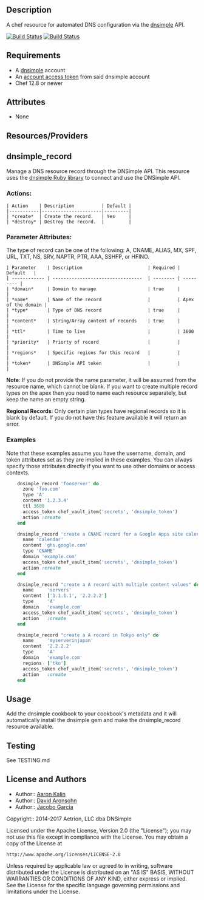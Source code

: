 ## Description

A chef resource for automated DNS configuration via the [dnsimple][] API.

[![Build Status](https://travis-ci.org/dnsimple/chef-dnsimple.png?branch=master)](https://travis-ci.org/dnsimple/chef-dnsimple)
[![Build Status](https://jenkins-01.eastus.cloudapp.azure.com/job/dnsimple-cookbook/badge/icon)](https://jenkins-01.eastus.cloudapp.azure.com/job/dnsimple-cookbook/)

## Requirements

* A [dnsimple][] account
* An [account access token][] from said dnsimple account
* Chef 12.8 or newer

## Attributes

- None

## Resources/Providers

dnsimple\_record
----------------

Manage a DNS resource record through the DNSimple API. This resource uses
the [dnsimple Ruby library](https://rubygems.org/gems/dnsimple) to connect and
use the DNSimple API.

### Actions:

    | Action    | Description          | Default |
    |-----------|----------------------|---------|
    | *create*  | Create the record.   | Yes     |
    | *destroy* | Destroy the record.  |         |

### Parameter Attributes:

The type of record can be one of the following: A, CNAME, ALIAS, MX,
SPF, URL, TXT, NS, SRV, NAPTR, PTR, AAA, SSHFP, or HFINO.

    | Parameter    | Description                        | Required | Default   |
    | ------------ | ---------------------------------  | -------- | --------- |
    | *domain*     | Domain to manage                   | true     |           |
    | *name*       | Name of the record                 |          | Apex of the domain |
    | *type*       | Type of DNS record                 | true     |           |
    | *content*    | String/Array content of records    | true     |           |
    | *ttl*        | Time to live                       |          | 3600      |
    | *priority*   | Priorty of record                  |          |           |
    | *regions*    | Specific regions for this record   |          |           |
    | *token*      | DNSimple API token                 |          |           |

**Note**: If you do not provide the name parameter, it will be assumed from the
resource name, which cannot be blank. If you want to create multiple record
types on the apex then you need to name each resource separately, but keep the
name an empty string.

**Regional Records**: Only certain plan types have regional records so it is
blank by default. If you do not have this feature available it will return
an error.

### Examples

Note that these examples assume you have the username, domain, and token
attributes set as they are implied in these examples. You can always specify
those attributes directly if you want to use other domains or access contexts.

```ruby
    dnsimple_record 'fooserver' do
      zone 'foo.com'
      type 'A'
      content '1.2.3.4'
      ttl 3600
      access_token chef_vault_item('secrets', 'dnsimple_token')
      action :create
    end

    dnsimple_record 'create a CNAME record for a Google Apps site calendar' do
      name 'calendar'
      content 'ghs.google.com'
      type 'CNAME'
      domain 'example.com'
      access_token chef_vault_item('secrets', 'dnsimple_token')
      action :create
    end

    dnsimple_record "create a A record with multiple content values" do
      name     'servers'
      content  ['1.1.1.1', '2.2.2.2']
      type     'A'
      domain   'example.com'
      access_token chef_vault_item('secrets', 'dnsimple_token')
      action   :create
    end

    dnsimple_record "create a A record in Tokyo only" do
      name     'myserverinjapan'
      content  '2.2.2.2'
      type     'A'
      domain   'example.com'
      regions  ['tko']
      access_token chef_vault_item('secrets', 'dnsimple_token')
      action   :create
    end
```

## Usage

Add the dnsimple cookbook to your cookbook's metadata and it will automatically
install the dnsimple gem and make the dnsimple\_record resource available.

## Testing

See TESTING.md

## License and Authors

* Author:: [Aaron Kalin](https://github.com/martinisoft)
* Author:: [David Aronsohn](https://github.com/onlyhavecans)
* Author:: [Jacobo Garcia](https://github.com/therobot)

Copyright:: 2014-2017 Aetrion, LLC dba DNSimple

Licensed under the Apache License, Version 2.0 (the "License");
you may not use this file except in compliance with the License.
You may obtain a copy of the License at

    http://www.apache.org/licenses/LICENSE-2.0

Unless required by applicable law or agreed to in writing, software
distributed under the License is distributed on an "AS IS" BASIS,
WITHOUT WARRANTIES OR CONDITIONS OF ANY KIND, either express or implied.
See the License for the specific language governing permissions and
limitations under the License.

[dnsimple]: https://dnsimple.com/
[account access token]: https://developer.dnsimple.com/v2/#account-tokens-vs-user-tokens
[ChefDK]: https://downloads.chef.io/chef-dk/
[VirtualBox]: https://www.virtualbox.org/wiki/Downloads
[Vagrant]: https://www.vagrantup.com/downloads.html
[stove]: https://rubygems.org/gems/stove
[dnsimple-gem]: https://rubygems.org/gems/dnsimple
